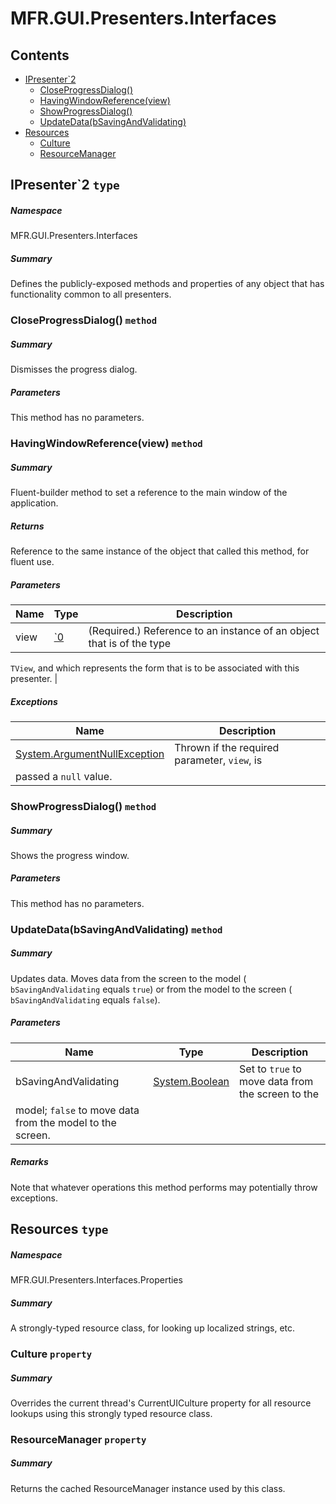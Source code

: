 <a name='assembly'></a>
# MFR.GUI.Presenters.Interfaces

## Contents

- [IPresenter\`2](#T-MFR-GUI-Presenters-Interfaces-IPresenter`2 'MFR.GUI.Presenters.Interfaces.IPresenter`2')
  - [CloseProgressDialog()](#M-MFR-GUI-Presenters-Interfaces-IPresenter`2-CloseProgressDialog 'MFR.GUI.Presenters.Interfaces.IPresenter`2.CloseProgressDialog')
  - [HavingWindowReference(view)](#M-MFR-GUI-Presenters-Interfaces-IPresenter`2-HavingWindowReference-`0- 'MFR.GUI.Presenters.Interfaces.IPresenter`2.HavingWindowReference(`0)')
  - [ShowProgressDialog()](#M-MFR-GUI-Presenters-Interfaces-IPresenter`2-ShowProgressDialog 'MFR.GUI.Presenters.Interfaces.IPresenter`2.ShowProgressDialog')
  - [UpdateData(bSavingAndValidating)](#M-MFR-GUI-Presenters-Interfaces-IPresenter`2-UpdateData-System-Boolean- 'MFR.GUI.Presenters.Interfaces.IPresenter`2.UpdateData(System.Boolean)')
- [Resources](#T-MFR-GUI-Presenters-Interfaces-Properties-Resources 'MFR.GUI.Presenters.Interfaces.Properties.Resources')
  - [Culture](#P-MFR-GUI-Presenters-Interfaces-Properties-Resources-Culture 'MFR.GUI.Presenters.Interfaces.Properties.Resources.Culture')
  - [ResourceManager](#P-MFR-GUI-Presenters-Interfaces-Properties-Resources-ResourceManager 'MFR.GUI.Presenters.Interfaces.Properties.Resources.ResourceManager')

<a name='T-MFR-GUI-Presenters-Interfaces-IPresenter`2'></a>
## IPresenter\`2 `type`

##### Namespace

MFR.GUI.Presenters.Interfaces

##### Summary

Defines the publicly-exposed methods and properties of any object that
has functionality common to all presenters.

<a name='M-MFR-GUI-Presenters-Interfaces-IPresenter`2-CloseProgressDialog'></a>
### CloseProgressDialog() `method`

##### Summary

Dismisses the progress dialog.

##### Parameters

This method has no parameters.

<a name='M-MFR-GUI-Presenters-Interfaces-IPresenter`2-HavingWindowReference-`0-'></a>
### HavingWindowReference(view) `method`

##### Summary

Fluent-builder method to set a reference to the main window of the application.

##### Returns

Reference to the same instance of the object that called this
method, for fluent use.

##### Parameters

| Name | Type | Description |
| ---- | ---- | ----------- |
| view | [\`0](#T-`0 '`0') | (Required.) Reference to an instance of an object that is of the type
`TView`, and which represents the form that
is to be associated with this presenter. |

##### Exceptions

| Name | Description |
| ---- | ----------- |
| [System.ArgumentNullException](http://msdn.microsoft.com/query/dev14.query?appId=Dev14IDEF1&l=EN-US&k=k:System.ArgumentNullException 'System.ArgumentNullException') | Thrown if the required parameter, `view`, is
passed a `null` value. |

<a name='M-MFR-GUI-Presenters-Interfaces-IPresenter`2-ShowProgressDialog'></a>
### ShowProgressDialog() `method`

##### Summary

Shows the progress window.

##### Parameters

This method has no parameters.

<a name='M-MFR-GUI-Presenters-Interfaces-IPresenter`2-UpdateData-System-Boolean-'></a>
### UpdateData(bSavingAndValidating) `method`

##### Summary

Updates data. Moves data from the screen to the model (
`bSavingAndValidating`
equals `true`) or from
the model to the screen ( `bSavingAndValidating`
equals `false`).

##### Parameters

| Name | Type | Description |
| ---- | ---- | ----------- |
| bSavingAndValidating | [System.Boolean](http://msdn.microsoft.com/query/dev14.query?appId=Dev14IDEF1&l=EN-US&k=k:System.Boolean 'System.Boolean') | Set to `true` to move data from the screen to the
model; `false` to move data from the model to the screen. |

##### Remarks

Note that whatever operations this method performs may potentially
throw exceptions.

<a name='T-MFR-GUI-Presenters-Interfaces-Properties-Resources'></a>
## Resources `type`

##### Namespace

MFR.GUI.Presenters.Interfaces.Properties

##### Summary

A strongly-typed resource class, for looking up localized strings, etc.

<a name='P-MFR-GUI-Presenters-Interfaces-Properties-Resources-Culture'></a>
### Culture `property`

##### Summary

Overrides the current thread's CurrentUICulture property for all
  resource lookups using this strongly typed resource class.

<a name='P-MFR-GUI-Presenters-Interfaces-Properties-Resources-ResourceManager'></a>
### ResourceManager `property`

##### Summary

Returns the cached ResourceManager instance used by this class.
